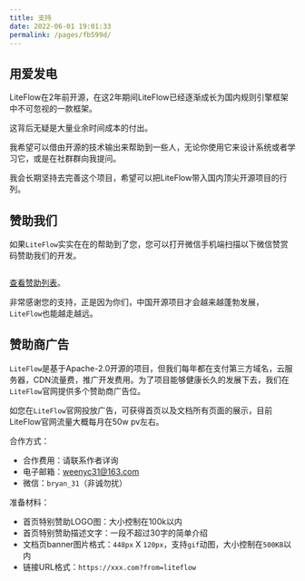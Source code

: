 ```yaml
---
title: 支持
date: 2022-06-01 19:01:33
permalink: /pages/fb599d/
---
```


## 用爱发电

LiteFlow在2年前开源，在这2年期间LiteFlow已经逐渐成长为国内规则引擎框架中不可忽视的一款框架。

这背后无疑是大量业余时间成本的付出。

我希望可以借由开源的技术输出来帮助到一些人，无论你使用它来设计系统或者学习它，或是在社群群向我提问。

我会长期坚持去完善这个项目，希望可以把LiteFlow带入国内顶尖开源项目的行列。


## 赞助我们

如果`LiteFlow`实实在在的帮助到了您，您可以打开微信手机端扫描以下微信赞赏码赞助我们的开发。

<img :src="$withBase('/img/support.png')" style="zoom: 40%" class="no-zoom">

[查看赞助列表](/pages/b52ac5/)。

非常感谢您的支持，正是因为你们，中国开源项目才会越来越蓬勃发展，`LiteFlow`也能越走越远。

## 赞助商广告

`LiteFlow`是基于Apache-2.0开源的项目，但我们每年都在支付第三方域名，云服务器，CDN流量费，推广开发费用。为了项目能够健康长久的发展下去，我们在`LiteFlow`官网提供多个赞助商广告位。

如您在`LiteFlow`官网投放广告，可获得首页以及文档所有页面的展示，目前LiteFlow官网流量大概每月在50w pv左右。

合作方式：

* 合作费用：请联系作者详询
* 电子邮箱：weenyc31@163.com
* 微信：`bryan_31`（非诚勿扰）

准备材料：

* 首页特别赞助LOGO图：大小控制在100k以内
* 首页特别赞助描述文字：一段不超过30字的简单介绍
* 文档页banner图片格式：`448px` X `120px`，支持`gif`动图，大小控制在`500KB`以内
* 链接URL格式：`https://xxx.com?from=liteflow`